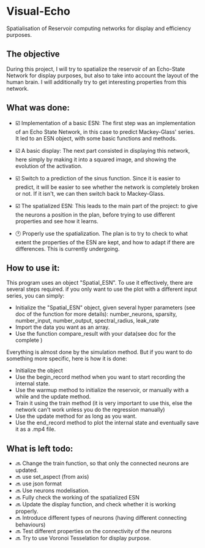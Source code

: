 # Visual-Echo
Spatialisation of Reservoir computing networks for display and efficiency purposes.

## The objective
During this project, I will try to spatialize the reservoir of an Echo-State Network for display purposes, but also to take into account the layout of the human brain. I will additionally try to get interesting properties from this network.

## What was done:

* :ballot_box_with_check: Implementation of a basic ESN:
The first step was an implementation of an Echo State Network, in this case to predict Mackey-Glass' series.
It led to an ESN object, with some basic functions and methods.

* :ballot_box_with_check: A basic display:
The next part consisted in displaying this network, here simply by making it into a squared image, and showing the evolution of the activation.

* :ballot_box_with_check: Switch to a prediction of the sinus function.
Since it is easier to predict, it will be easier to see whether the network is completely broken or not. If it isn't, we can then switch back to Mackey-Glass.

* :ballot_box_with_check: The spatialized ESN:
This leads to the main part of the project: to give the neurons a position in the plan, before trying to use different properties and see how it learns.

* :clock1: Properly use the spatialization.
The plan is to try to check to what extent the properties of the ESN are kept, and how to adapt if there are differences.
This is currently undergoing.

## How to use it:
  This program uses an object "Spatial_ESN". To use it effectively, there are several steps required. if you only want to use the plot with a different input series, you can simply:

  * Initialize the "Spatial_ESN" object, given several hyper parameters (see doc of the function for more details): number_neurons, sparsity, number_input, number_output, spectral_radius, leak_rate
  * Import the data you want as an array.
  * Use the function compare_result with your data(see doc for the complete )

Everything is almost done by the simulation method. But if you want to do something more specific, here is how it is done:
  * Initialize the object
  * Use the begin_record method when you want to start recording the internal state.
  * Use the warmup method to initialize the reservoir, or manually with a while and the update method.
  * Train it using the train method (it is very important to use this, else the network can't work unless you do the regression manually)
  * Use the update method for as long as you want.
  * Use the end_record method to plot the internal state and eventually save it as a .mp4 file.


## What is left todo:
* :soon: Change the train function, so that only the connected neurons are updated.
* :soon: use set_aspect (from axis)
* :soon: use json format
* :soon: Use neurons modelisation.
* :soon: Fully check the working of the spatialized ESN
* :soon: Update the display function, and check whether it is working properly.
* :soon: Introduce different types of neurons (having different connecting behaviours)
* :soon: Test different properties on the connectivity of the neurons
* :soon: Try to use Voronoi Tesselation for display purpose.  
